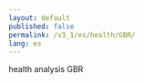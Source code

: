 ```yaml
---
layout: default
published: false
permalink: /v3_1/es/health/GBR/
lang: es
---
```


health analysis GBR

